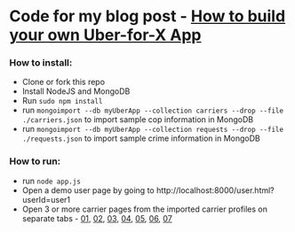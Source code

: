# Code for my blog post - [How to build your own Uber-for-X App](https://medium.freecodecamp.com/how-to-build-your-own-uber-for-x-app-33237955e253#.hhddn3s2m)

### How to install:

- Clone or fork this repo
- Install NodeJS and MongoDB
- Run `sudo npm install`
- run `mongoimport --db myUberApp --collection carriers --drop --file ./carriers.json` to import sample cop information in MongoDB
- run `mongoimport --db myUberApp --collection requests --drop --file ./requests.json` to import sample crime information in MongoDB

### How to run: 

- run `node app.js`
- Open a demo user page by going to http://localhost:8000/user.html?userId=user1
- Open 3 or more carrier pages from the imported carrier profiles on separate tabs - [01](http://localhost:8000/carrier.html?userId=01), [02](http://localhost:8000/carrier.html?userId=02), [03](http://localhost:8000/carrier.html?userId=03), [04](http://localhost:8000/carrier.html?userId=04), [05](http://localhost:8000/carrier.html?userId=05), [06](http://localhost:8000/carrier.html?userId=06), [07](http://localhost:8000/carrier.html?userId=07)